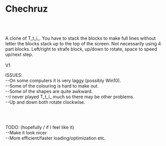 # Chechruz </br>
</br>
</br>

A clone of T_t_i_. You have to stack the blocks to make full lines without letter the blocks stack up to the top of the screen. Not necessarily using 4 part blocks. Left/right to strafe block, up/down to rotate, space to speed up/next step.</br>
</br>
V1
</br>

ISSUES: </br>
--On some computers it is very laggy (possibly Win10).</br>
--Some of the colouring is hard to make out.</br>
--Some of the shapes are quite awkward.  </br>
--I never played T_t_i_ much so there may be other problems.</br>
--Up and down both rotate clockwise.</br>

</br>
</br>

TODO: (hopefully / if I feel like it)</br>
--Make it look nicer</br>
--More efficient/faster loading/optimization etc. </br>
</br>
</br>

